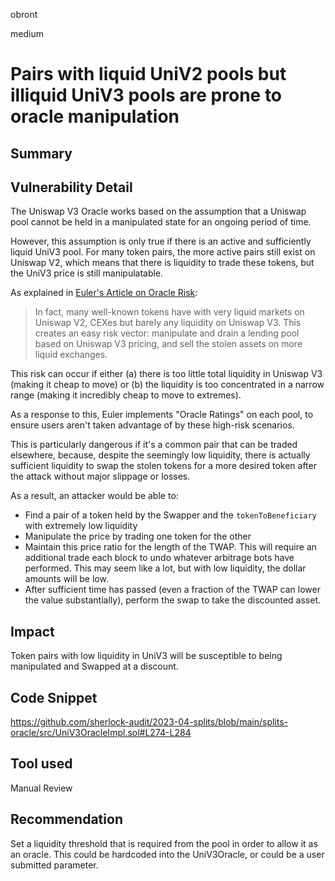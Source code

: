 obront

medium

# Pairs with liquid UniV2 pools but illiquid UniV3 pools are prone to oracle manipulation

## Summary

## Vulnerability Detail

The Uniswap V3 Oracle works based on the assumption that a Uniswap pool cannot be held in a manipulated state for an ongoing period of time.

However, this assumption is only true if there is an active and sufficiently liquid UniV3 pool. For many token pairs, the more active pairs still exist on Uniswap V2, which means that there is liquidity to trade these tokens, but the UniV3 price is still manipulatable.

As explained in [Euler's Article on Oracle Risk](https://www.euler.finance/blog/euler-protocols-oracle-risk-grading-system): 

> In fact, many well-known tokens have with very liquid markets on Uniswap V2, CEXes but barely any liquidity on Uniswap V3. This creates an easy risk vector: manipulate and drain a lending pool based on Uniswap V3 pricing, and sell the stolen assets on more liquid exchanges.

This risk can occur if either (a) there is too little total liquidity in Uniswap V3 (making it cheap to move) or (b) the liquidity is too concentrated in a narrow range (making it incredibly cheap to move to extremes).

As a response to this, Euler implements "Oracle Ratings" on each pool, to ensure users aren't taken advantage of by these high-risk scenarios.

This is particularly dangerous if it's a common pair that can be traded elsewhere, because, despite the seemingly low liquidity, there is actually sufficient liquidity to swap the stolen tokens for a more desired token after the attack without major slippage or losses.

As a result, an attacker would be able to:
- Find a pair of a token held by the Swapper and the `tokenToBeneficiary` with extremely low liquidity
- Manipulate the price by trading one token for the other
- Maintain this price ratio for the length of the TWAP. This will require an additional trade each block to undo whatever arbitrage bots have performed. This may seem like a lot, but with low liquidity, the dollar amounts will be low.
- After sufficient time has passed (even a fraction of the TWAP can lower the value substantially), perform the swap to take the discounted asset.

## Impact

Token pairs with low liquidity in UniV3 will be susceptible to being manipulated and Swapped at a discount.

## Code Snippet

https://github.com/sherlock-audit/2023-04-splits/blob/main/splits-oracle/src/UniV3OracleImpl.sol#L274-L284

## Tool used

Manual Review

## Recommendation

Set a liquidity threshold that is required from the pool in order to allow it as an oracle. This could be hardcoded into the UniV3Oracle, or could be a user submitted parameter.